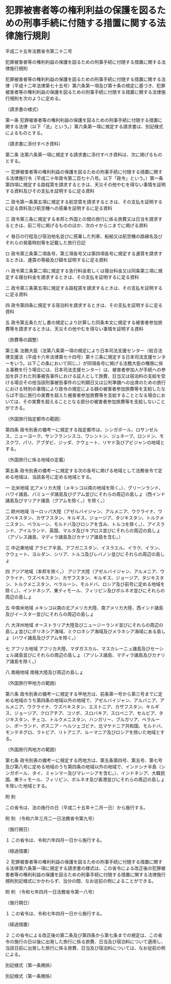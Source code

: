 # 犯罪被害者等の権利利益の保護を図るための刑事手続に付随する措置に関する法律施行規則

平成二十五年法務省令第二十二号

犯罪被害者等の権利利益の保護を図るための刑事手続に付随する措置に関する法律施行規則

犯罪被害者等の権利利益の保護を図るための刑事手続に付随する措置に関する法律（平成十二年法律第七十五号）第六条第一項及び第十条の規定に基づき、犯罪被害者等の権利利益の保護を図るための刑事手続に付随する措置に関する法律施行規則を次のように定める。

（請求書の様式）

第一条 犯罪被害者等の権利利益の保護を図るための刑事手続に付随する措置に関する法律（以下「法」という。）第六条第一項に規定する請求書は、別記様式によるものとする。

（請求書に添付すべき資料）

第二条 法第六条第一項に規定する請求書に添付すべき資料は、次に掲げるものとする。

一 犯罪被害者等の権利利益の保護を図るための刑事手続に付随する措置に関する法律施行令（平成二十年政令第二百七十八号。以下「政令」という。）第一条第四項に規定する路程賃を請求するときは、天災その他やむを得ない事情を証明する資料及びその支払を証明するに足る資料

二 政令第一条第五項に規定する航空賃を請求するときは、その支払を証明するに足る資料及び航空機への搭乗を証明するに足る資料

三 政令第三条に規定する本邦と外国との間の旅行に係る旅費又は日当を請求するときは、前二号に掲げるもののほか、次のイからニまでに掲げる資料

イ 毎日の行程及び宿泊地名並びに搭乗した列車、船舶又は航空機の路線名及びそれらの発着時刻等を記載した旅行日記

ロ 政令第三条第二項各号、第三項各号又は第四項各号に規定する運賃を請求するときは、運賃の等級及び額を証明するに足る資料

ハ 政令第三条第二項に規定する急行料金若しくは寝台料金又は同条第三項に規定する寝台料金を請求するときは、その支払を証明するに足る資料

ニ 政令第三条第五項に規定する路程賃を請求するときは、その支払を証明するに足る資料

四 政令第四条に規定する宿泊料を請求するときは、その支払を証明するに足る資料

五 政令第五条ただし書の規定により計算した同条本文に規定する被害者参加旅費等を請求するときは、天災その他やむを得ない事情を証明する資料

（旅費等の調整）

第三条 法務大臣（法第八条第一項の規定により日本司法支援センター（総合法律支援法（平成十六年法律第七十四号）第十三条に規定する日本司法支援センターをいう。以下この条において同じ。）が同項各号に掲げる法務大臣の権限に係る事務を行う場合には、日本司法支援センター）は、被害者参加人が手続への参加を許された刑事被告事件における証人として旅費、日当又は宿泊料の支給を受ける場合その他当該刑事被告事件の公判期日又は公判準備への出席のための旅行における特別の事情により政令の規定による額の被害者参加旅費等を支給したならば不当に旅行の実費を超えた被害者参加旅費等を支給することとなる場合においては、その実費を超えることとなる部分の被害者参加旅費等を支給しないことができる。

（外国旅行指定都市の範囲）

第四条 政令別表の備考一に規定する指定都市は、シンガポール、ロサンゼルス、ニューヨーク、サンフランシスコ、ワシントン、ジュネーブ、ロンドン、モスクワ、パリ、アブダビ、ジッダ、クウェート、リヤド及びアビジャンの地域とする。

（外国旅行に係る地域の定義）

第五条 政令別表の備考一に規定する次の各号に掲げる地域として法務省令で定める地域は、当該各号に定める地域とする。

一 北米地域 北アメリカ大陸（メキシコ以南の地域を除く。）、グリーンランド、ハワイ諸島、バミューダ諸島及びグアム並びにそれらの周辺の島しょ（西インド諸島及びマリアナ諸島（グアムを除く。）を除く。）

二 欧州地域 ヨーロッパ大陸（アゼルバイジャン、アルメニア、ウクライナ、ウズベキスタン、カザフスタン、キルギス、ジョージア、タジキスタン、トルクメニスタン、ベラルーシ、モルドバ及びロシアを含み、トルコを除く。）、アイスランド、アイルランド、英国、マルタ及びキプロス並びにそれらの周辺の島しょ（アゾレス諸島、マディラ諸島及びカナリア諸島を含む。）

三 中近東地域 アラビア半島、アフガニスタン、イスラエル、イラク、イラン、クウェート、ヨルダン、シリア、トルコ及びレバノン並びにそれらの周辺の島しょ

四 アジア地域（本邦を除く。） アジア大陸（アゼルバイジャン、アルメニア、ウクライナ、ウズベキスタン、カザフスタン、キルギス、ジョージア、タジキスタン、トルクメニスタン、ベラルーシ、モルドバ、ロシア及び前号に定める地域を除く。）、インドネシア、東ティモール、フィリピン及びボルネオ並びにそれらの周辺の島しょ

五 中南米地域 メキシコ以南の北アメリカ大陸、南アメリカ大陸、西インド諸島及びイースター並びにそれらの周辺の島しょ

六 大洋州地域 オーストラリア大陸及びニュージーランド並びにそれらの周辺の島しょ並びにポリネシア海域、ミクロネシア海域及びメラネシア海域にある島しょ（ハワイ諸島及びグアムを除く。）

七 アフリカ地域 アフリカ大陸、マダガスカル、マスカレーニュ諸島及びセーシェル諸島並びにそれらの周辺の島しょ（アゾレス諸島、マディラ諸島及びカナリア諸島を除く。）

八 南極地域 南極大陸及び周辺の島しょ

（外国旅行甲地方の範囲）

第六条 政令別表の備考一に規定する甲地方は、前条第一号から第三号までに定める地域のうち第四条の地域以外の地域で、アゼルバイジャン、アルバニア、アルメニア、ウクライナ、ウズベキスタン、エストニア、カザフスタン、キルギス、ジョージア、クロアチア、コソボ、スロバキア、スロベニア、セルビア、タジキスタン、チェコ、トルクメニスタン、ハンガリー、ブルガリア、ベラルーシ、ポーランド、ボスニア・ヘルツェゴビナ、北マケドニア共和国、モルドバ、モンテネグロ、ラトビア、リトアニア、ルーマニア及びロシアを除いた地域とする。

（外国旅行丙地方の範囲）

第七条 政令別表の備考一に規定する丙地方は、第五条第四号、第五号、第七号及び第八号に定める地域のうち第四条の地域以外の地域で、インドシナ半島（シンガポール、タイ、ミャンマー及びマレーシアを含む。）、インドネシア、大韓民国、東ティモール、フィリピン、ボルネオ及び香港並びにそれらの周辺の島しょを除いた地域とする。

附 則

この省令は、法の施行の日（平成二十五年十二月一日）から施行する。

附 則 （令和六年三月二一日法務省令第九号）

（施行期日）

１ この省令は、令和六年四月一日から施行する。

（経過措置）

２ 犯罪被害者等の権利利益の保護を図るための刑事手続に付随する措置に関する法律第六条第一項に規定する請求書の様式は、この省令による改正後の犯罪被害者等の権利利益の保護を図るための刑事手続に付随する措置に関する法律施行規則別記様式にかかわらず、当分の間、なお従前の例によることができる。

附 則 （令和七年四月一日法務省令第一八号）

（施行期日）

１ この省令は、令和七年四月一日から施行する。

（経過措置）

２ この省令による改正後の第二条及び第四条から第七条までの規定は、この省令の施行の日以後に出発した旅行に係る旅費、日当及び宿泊料について適用し、当該日前に出発した旅行に係る旅費、日当及び宿泊料については、なお従前の例による。

別記様式（第一条関係）

[](/./pict/2FH00000071938.pdf)

別記様式（第一条関係）

[](/./pict/2FH00000071939.pdf)
